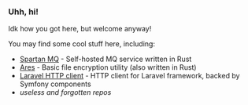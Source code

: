 ### Uhh, hi!

Idk how you got here, but welcome anyway!

You may find some cool stuff here, including:

* [Spartan MQ](https://github.com/ivan770/spartan) - Self-hosted MQ service written in Rust
* [Ares](https://github.com/ivan770/ares) - Basic file encryption utility (also written in Rust)
* [Laravel HTTP client](https://github.com/ivan770/laravel-httpclient) - HTTP client for Laravel framework, backed by Symfony components
* *useless and forgotten repos*
